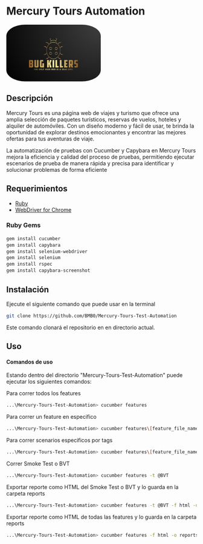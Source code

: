 # Mercury Tours Automation
<img src="./img/Team_Logo.png" alt="Team Logo" width="250" height="150" style="border-radius: 20%;">

## Descripción

Mercury Tours es una página web de viajes y turismo que ofrece una amplia selección de paquetes turísticos, reservas de vuelos, hoteles y alquiler de automóviles. Con un diseño moderno y fácil de usar, te brinda la oportunidad de explorar destinos emocionantes y encontrar las mejores ofertas para tus aventuras de viaje.

La automatización de pruebas con Cucumber y Capybara en Mercury Tours mejora la eficiencia y calidad del proceso de pruebas, permitiendo ejecutar escenarios de prueba de manera rápida y precisa para identificar y solucionar problemas de forma eficiente

## Requerimientos

- [Ruby](https://rubyinstaller.org/downloads/)
- [WebDriver for Chrome](https://chromedriver.chromium.org/downloads)

### Ruby Gems

```bash
gem install cucumber
gem install capybara
gem install selenium-webdriver
gem install selenium
gem install rspec
gem install capybara-screenshot
```
## Instalación

Ejecute el siguiente comando que puede usar en la terminal
```bash
git clone https://github.com/BMB0/Mercury-Tours-Test-Automation
```
Este comando clonará el repositorio en en directorio actual.
## Uso

#### Comandos de uso
Estando dentro del directorio "Mercury-Tours-Test-Automation" puede ejecutar los siguientes comandos:

Para correr todos los features
```bash
...\Mercury-Tours-Test-Automation> cucumber features
```
Para correr un feature en especifico
```bash
...\Mercury-Tours-Test-Automation> cucumber features\[feature_file_name.feature]
```
Para correr scenarios especificos por tags
```bash
...\Mercury-Tours-Test-Automation> cucumber features\[feature_file_name.feature] -t @[tag_name]
```
Correr Smoke Test o BVT
```bash
...\Mercury-Tours-Test-Automation> cucumber features -t @BVT
```
Exportar reporte como HTML del Smoke Test o BVT y lo guarda en la carpeta reports
```bash
...\Mercury-Tours-Test-Automation> cucumber features -t @BVT -f html -o reports/Smoke_test_report.html
```
Exportar reporte como HTML de todas las features y lo guarda en la carpeta reports
```bash
...\Mercury-Tours-Test-Automation> cucumber features -f html -o reports/all_features_report.html
```